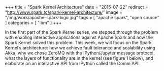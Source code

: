 +++
title = "Spark Kernel Architecture"
date = "2015-07-22"
redirect = "http://www.spark.tc/spark-kernel-architecture/"
image = "/img/work/apache-spark-logo.jpg"
tags = [ "apache spark", "open source" ]
categories = [ "ibm" ]
+++

In the first part of the Spark Kernel series, we stepped through the problem
with enabling interactive applications against Apache Spark and how the Spark
Kernel solved this problem. This week, we will focus on the Spark Kernel’s
architecture: how we achieve fault tolerance and scalability using Akka, why
we chose ZeroMQ with the IPython/Jupyter message protocol, what the layers of
functionality are in the kernel (see figure 1 below), and elaborate on an
interactive API from IPython called the Comm API.

